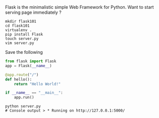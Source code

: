 
Flask is the minimalistic simple Web Framework for Python. Want to start serving page immediately ? 

```
mkdir flask101
cd flask101
virtualenv .
pip install Flask
touch server.py
vim server.py
```

Save the following 

```python
from flask import Flask
app = Flask(__name__)

@app.route("/")
def hello():
    return "Hello World!"

if __name__ == "__main__":
    app.run()
```

```shell
python server.py
# Console output > * Running on http://127.0.0.1:5000/
```
